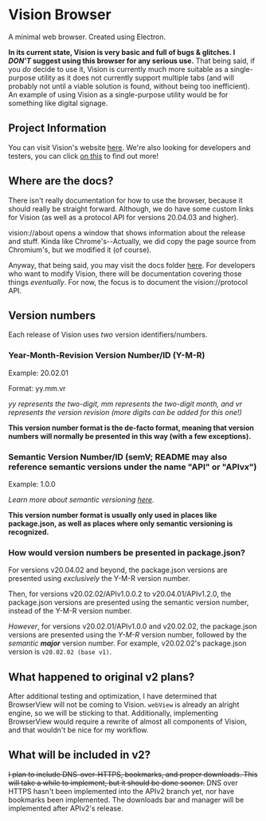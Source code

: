 # Vision Browser
A minimal web browser. Created using Electron.

**In its current state, Vision is very basic and full of bugs & glitches. I *DON'T* suggest using this browser for any serious use.** That being said, if you *do* decide to use it, Vision is currently much more suitable as a single-purpose utility as it does not currently support multiple tabs (and will probably not until a viable solution is found, without being too inefficient). An example of using Vision as a single-purpose utility would be for something like digital signage.

## Project Information
You can visit Vision's website [here](https://vision.saturdaynightdead.xyz). We're also looking for developers and testers, you can click [on this](https://vision.saturdaynightdead.xyz/future-testers-developers) to find out more!

## Where are the docs?
There isn't really documentation for how to use the browser, because it should really be straight forward. Although, we do have some custom links for Vision (as well as a protocol API for versions 20.04.03 and higher).

vision://about opens a window that shows information about the release and stuff. Kinda like Chrome's--Actually, we did copy the page source from Chromium's, but we modified it (of course).


Anyway, that being said, you may visit the docs folder [here](docs). For developers who want to modify Vision, there will be documentation covering those things *eventually*. For now, the focus is to document the vision://protocol API. 

## Version numbers
Each release of Vision uses *two* version identifiers/numbers.

### Year-Month-Revision Version Number/ID (Y-M-R)
Example: 20.02.01

Format: yy.mm.vr

*yy represents the two-digit, mm represents the two-digit month, and vr represents the version revision (more digits can be added for this one!)*

**This version number format is the de-facto format, meaning that version numbers will normally be presented in this way (with a few exceptions).**

### Semantic Version Number/ID (semV; README may also reference semantic versions under the name "API" or "APIv*x*")
Example: 1.0.0

*Learn more about semantic versioning [here](https://semver.org/).*

**This version number format is usually only used in places like package.json, as well as places where only semantic versioning is recognized.**

### How would version numbers be presented in package.json?
For versions v20.04.02 and beyond, the package.json versions are presented using *exclusively* the Y-M-R version number.

Then, for versions v20.02.02/APIv1.0.0.2 to v20.04.01/APIv1.2.0, the package.json versions are presented using the semantic version number, instead of the Y-M-R version number. 

*However*, for versions v20.02.01/APIv1.0.0 and v20.02.02, the package.json versions are presented using the *Y-M-R* version number, followed by the *semantic* ___major___ version number. For example, v20.02.02's package.json version is ``v20.02.02 (base v1)``.

## What happened to original v2 plans?
After additional testing and optimization, I have determined that BrowserView will not be coming to Vision. ``webView`` is already an alright engine, so we will be sticking to that. Additionally, implementing BrowserView would require a rewrite of almost all components of Vision, and that wouldn't be nice for my workflow.

## What will be included in v2?
~~I plan to include DNS-over-HTTPS, bookmarks, and proper downloads. This will take a while to implement, but it should be done sooner.~~
DNS over HTTPS hasn't been implemented into the APIv2 branch yet, nor have bookmarks been implemented. The downloads bar and manager will be implemented after APIv2's release.
